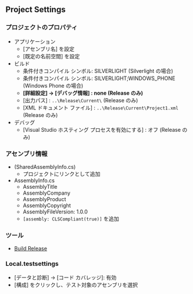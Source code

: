 ## Project Settings

### プロジェクトのプロパティ
- アプリケーション
  - [アセンブリ名] を設定
  - [既定の名前空間] を設定
- ビルド
  - 条件付きコンパイル シンボル: SILVERLIGHT (Silverlight の場合)
  - 条件付きコンパイル シンボル: SILVERLIGHT;WINDOWS_PHONE (Windows Phone の場合)
  - **[詳細設定] → [デバッグ情報] : none (Release のみ)**
  - [出力パス] : `..\Release\Current\` (Release のみ)
  - [XML ドキュメント ファイル] : `..\Release\Current\Project1.xml` (Release のみ)
- デバッグ
  - [Visual Studio ホスティング プロセスを有効にする] : オフ (Release のみ)

### アセンブリ情報
- (SharedAssemblyInfo.cs)
  - プロジェクトにリンクとして追加
- AssemblyInfo.cs
  - AssemblyTitle
  - AssemblyCompany
  - AssemblyProduct
  - AssemblyCopyright
  - AssemblyFileVersion: 1.0.0
  - `[assembly: CLSCompliant(true)]` を追加

### ツール
- [Build Release](https://github.com/sakapon/Build-Release)

### Local.testsettings
- [データと診断] → [コード カバレッジ]: 有効
- [構成] をクリックし、テスト対象のアセンブリを選択
